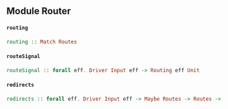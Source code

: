 ## Module Router

#### `routing`

``` purescript
routing :: Match Routes
```

#### `routeSignal`

``` purescript
routeSignal :: forall eff. Driver Input eff -> Routing eff Unit
```

#### `redirects`

``` purescript
redirects :: forall eff. Driver Input eff -> Maybe Routes -> Routes -> Routing eff Unit
```


